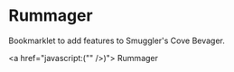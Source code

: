 # Rummager
Bookmarklet to add features to Smuggler's Cove Bevager.

<a href="javascript:(\"<source src='https://raw.githubusercontent.com/robotpistol/rummager/master/bookmarklet/rummager.js'>\" />)">
  Rummager
</a>
